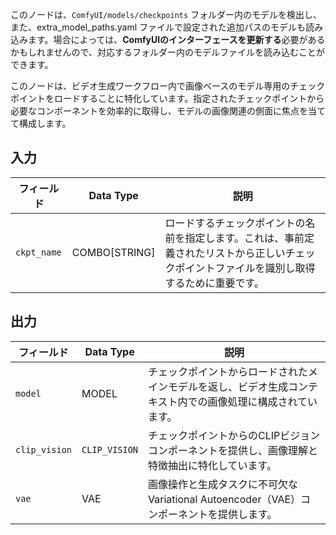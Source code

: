 このノードは、`ComfyUI/models/checkpoints` フォルダー内のモデルを検出し、また、extra_model_paths.yaml ファイルで設定された追加パスのモデルも読み込みます。場合によっては、**ComfyUIのインターフェースを更新する**必要があるかもしれませんので、対応するフォルダー内のモデルファイルを読み込むことができます。

このノードは、ビデオ生成ワークフロー内で画像ベースのモデル専用のチェックポイントをロードすることに特化しています。指定されたチェックポイントから必要なコンポーネントを効率的に取得し、モデルの画像関連の側面に焦点を当てて構成します。

## 入力

| フィールド   | Data Type | 説明                                                                       |
|------------|-------------|-----------------------------------------------------------------------------------|
| `ckpt_name`| COMBO[STRING] | ロードするチェックポイントの名前を指定します。これは、事前定義されたリストから正しいチェックポイントファイルを識別し取得するために重要です。 |

## 出力

| フィールド  | Data Type | 説明                                                                                   |
|-----------|-------------|-----------------------------------------------------------------------------------------------|
| `model`   | MODEL     | チェックポイントからロードされたメインモデルを返し、ビデオ生成コンテキスト内での画像処理に構成されています。 |
| `clip_vision` | `CLIP_VISION` | チェックポイントからのCLIPビジョンコンポーネントを提供し、画像理解と特徴抽出に特化しています。 |
| `vae`     | VAE       | 画像操作と生成タスクに不可欠なVariational Autoencoder（VAE）コンポーネントを提供します。 |
